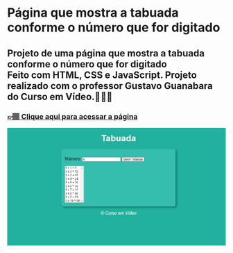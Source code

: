 # Página que mostra a tabuada conforme o número que for digitado

## Projeto de uma página que mostra  a tabuada conforme o número que for digitado <br> Feito com HTML, CSS e JavaScript. Projeto realizado com o professor Gustavo Guanabara do Curso em Vídeo.👩🏽‍💻

### [👉🏽 Clique aqui para acessar a página](https://letsle.github.io/Tabuada/) 

![preview](./src/projeto.JPG)